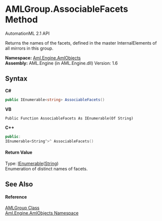 # AMLGroup.AssociableFacets Method 
AutomationML 2.1 API 

Returns the names of the facets, defined in the master InternalElements of all mirrors in this group.

**Namespace:**&nbsp;<a href="N_Aml_Engine_AmlObjects">Aml.Engine.AmlObjects</a><br />**Assembly:**&nbsp;AML.Engine (in AML.Engine.dll) Version: 1.6

## Syntax

**C#**<br />
``` C#
public IEnumerable<string> AssociableFacets()
```

**VB**<br />
``` VB
Public Function AssociableFacets As IEnumerable(Of String)
```

**C++**<br />
``` C++
public:
IEnumerable<String^>^ AssociableFacets()
```


#### Return Value
Type: <a href="https://docs.microsoft.com/dotnet/api/system.collections.generic.ienumerable-1" target="_parent" rel="noopener noreferrer">IEnumerable</a>(<a href="https://docs.microsoft.com/dotnet/api/system.string" target="_parent" rel="noopener noreferrer">String</a>)<br />Enumeration of distinct names of facets.

## See Also


#### Reference
<a href="T_Aml_Engine_AmlObjects_AMLGroup">AMLGroup Class</a><br /><a href="N_Aml_Engine_AmlObjects">Aml.Engine.AmlObjects Namespace</a><br />